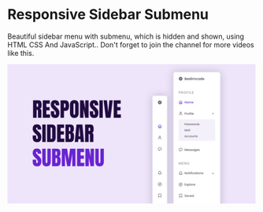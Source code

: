 # Responsive Sidebar Submenu

Beautiful sidebar menu with submenu, which is hidden and shown, using HTML CSS And JavaScript..
Don't forget to join the channel for more videos like this.

![Responsive Sidebar Submenu](./preview.png)
